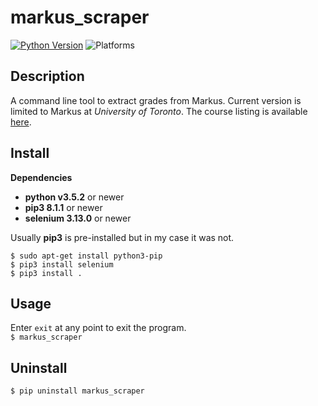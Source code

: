 # markus_scraper

[![Python Version](https://img.shields.io/badge/python-v3.5.2-blue.svg)](https://www.python.org/downloads/release/python-352/)
![Platforms](https://img.shields.io/badge/platform-linux--64%20%7C%20osx--64-blue.svg)


## Description

A command line tool to extract grades from Markus. Current version is limited to Markus at *University of Toronto*. The course listing is available [here](https://markus.teach.cs.toronto.edu/).

## Install

  **Dependencies**  
   * **python v3.5.2** or newer
   * **pip3 8.1.1** or newer
   * **selenium 3.13.0** or newer

  Usually **pip3** is pre-installed but in my case it was not.

   `$ sudo apt-get install python3-pip`  
   `$ pip3 install selenium`  
   `$ pip3 install .`  
 
 
## Usage
  Enter ```exit``` at any point to exit the program.  
   `$ markus_scraper`
  
## Uninstall
  `$ pip uninstall markus_scraper`
